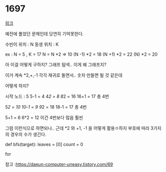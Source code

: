
# 1697
[링크](https://www.acmicpc.net/problem/1697
)

예전에 풀었던 문제인데 당연히 기억못한다.

수빈이 위치 : N
동생 위치 : K

ex : N = 5 , K = 17
N = N *2 => 10 
(N -1) *2 = 18
(N +1) *2 = 22
(N) *2 = 20

아 이걸 어떻게 구하지?
그래프 탐색..
이게 왜 그래프지?

이거 계속 *2,+,-1 각각 재귀로 돌면서.. 숫자 만들면 될 것 같은데

어떻게 하지?


시작 노드 : 5
5-1 = 4
4*2 = 8
8*2 = 16
16+1 = 17
총 4번

5*2 = 10
10-1 = 9
9*2 = 18
18-1 = 17
총 4번

5+1 = 6
6*2 = 12
이건 4번보다 많음 훨씬

그럼 이런식으로 하면되나..
근데 *2 와 +1, -1 을 어떻게 활용ㅇ하지 
부호에 따라 3가지의 경우의 수가 생긴다.

def bfs(target):
  leaves = [0]
  count = 0

  for 

  참고 :https://daeun-computer-uneasy.tistory.com/69